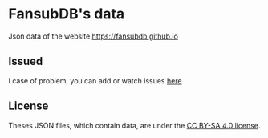 # FansubDB's data

Json data of the website https://fansubdb.github.io

## Issued

I case of problem, you can add or watch issues [here](https://github.com/FansubDB/fansubdb.github.io/issues)

## License

Theses JSON files, which contain data, are under the [CC BY-SA 4.0 license][CCBYSA].

[CCBYSA]: http://creativecommons.org/licenses/by-sa/4.0/
